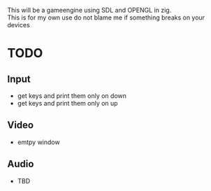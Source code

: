 This will be a gameengine using SDL and OPENGL in zig.  
This is for my own use do not blame me if something breaks on your devices

# TODO
## Input
- get keys and print them only on down
- get keys and print them only on up
## Video
- emtpy window
## Audio
- TBD
